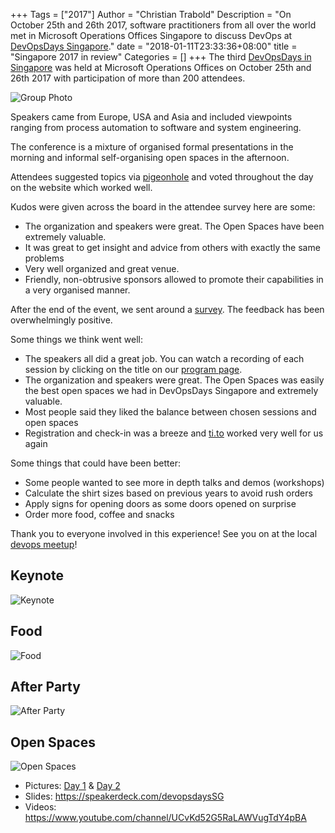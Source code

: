 +++
Tags = ["2017"]
Author = "Christian Trabold"
Description = "On October 25th and 26th 2017, software practitioners from all over the world met in Microsoft Operations Offices Singapore to discuss DevOps at [DevOpsDays Singapore](/events/2017-singapore/)."
date = "2018-01-11T23:33:36+08:00"
title = "Singapore 2017 in review"
Categories = []
+++
The third [DevOpsDays in Singapore](/events/2017-singapore/) was held at Microsoft Operations Offices on October 25th and 26th 2017 with participation of more than 200 attendees.

![Group Photo](https://lh3.googleusercontent.com/msPoCkTxGeNeW5rrXxV6YP3_ZRn5dyWVyFZPf4tdrTU40dQW_N4dlNZY5BFAACe4qHgNgs3ZWZWbgAcelsZxI-9xYCRi-KfmCbh9GME-z7c3cpb3wyloLe2rGnlma4efc6sHqHZ28g=w800)

Speakers came from Europe, USA and Asia and included viewpoints ranging from process automation to software and system engineering.

The conference is a mixture of organised formal presentations in the morning and informal self-organising open spaces in the afternoon.

Attendees suggested topics via [pigeonhole](https://pigeonhole.at/DODSG) and voted throughout the day on the website which worked well.

Kudos were given across the board in the attendee survey here are some:

* The organization and speakers were great. The Open Spaces have been extremely valuable.
* It was great to get insight and advice from others with exactly the same problems
* Very well organized and great venue.
* Friendly, non-obtrusive sponsors allowed to promote their capabilities in a very organised manner.

After the end of the event, we sent around a [survey](https://docs.google.com/forms/d/e/1FAIpQLScBkKdbLku0k2qo3jCj_ApcxBmmysnvJz8NHiOAOVVoHUggLA/viewform). The feedback has been overwhelmingly positive.

Some things we think went well:

* The speakers all did a great job. You can watch a recording of each session by clicking on the title on our [program page](/events/2017-singapore/program/).
* The organization and speakers were great. The Open Spaces was easily the best open spaces we had in DevOpsDays Singapore and extremely valuable.
* Most people said they liked the balance between chosen sessions and open spaces
* Registration and check-in was a breeze and [ti.to](https://ti.to/devopsdays-singapore/) worked very well for us again

Some things that could have been better:

* Some people wanted to see more in depth talks and demos (workshops)
* Calculate the shirt sizes based on previous years to avoid rush orders
* Apply signs for opening doors as some doors opened on surprise
* Order more food, coffee and snacks

Thank you to everyone involved in this experience! See you on at the local [devops meetup](http://www.meetup.com/DevOps-Singapore/)!

## Keynote

![Keynote](https://lh3.googleusercontent.com/7hP89HWYpHQ-NKqIhHPelS_WTpqTKqxXVTAeTpe0Xa6pnaZ778yUTG7ano7fgVSRdCChhj7rns_eiNiYoQHkr6qbVw6jyt_7gXCVKCWoVNpF-GCe03shExPHc2BWXPSiB2P3MuLuUA=w800)

## Food

![Food](https://lh3.googleusercontent.com/zk-NY3tQhWf57IUBepV3L-7vtuBW1e6RP0ybLyjfBEPiI8mYWQcTsNK5q-_wVUVkSyTwUoyRbNatRQ9drS5umwhzNkzAigtUUpYwR-_vNNhTiqzBT-xaSgTk-Gbm2v-E6AREem2Q5Q=w800)

## After Party

![After Party](https://lh3.googleusercontent.com/bM6e9C3NI06M17FMSnzp8zJUDcvpMmLGHaSd1WmeeEV9IUBwPgid5U25cmteLp5n4gavFFB7YfgLAEaAfi0_-IUlCjaNSMKcA3JTLMr4myzZn6MxN8y-tk9G3DBm8KguYB_Fs85-Uw=w800)

## Open Spaces

![Open Spaces](https://lh3.googleusercontent.com/inmA5E7hr7o_pgCg_Agcp1JqMxqddqs2NLaz2tRygPc7lWcIzVUuo0UNQ6561K9LFhePO834ihist99ulo3Hn_J_jXlKX5t3GFdv2APdr7fdbeg_JR5LP6LBfWhbCQ8Ra8MruyeRbg=w800)

- Pictures: [Day 1](https://photos.google.com/b/108201534665279392783/share/AF1QipNSpIxT52jxGwLd9dYMZSdQlq0nYcR0_3HZs_Qt07lD1qJ-Mrss7B5bpGklDQHvNw?key=QWNneW41UktwWnEyY2Q5TUpTRllhRjZVdVAwVkJ3) & [Day 2](https://photos.google.com/b/108201534665279392783/share/AF1QipPvjUZEUk6Q78G6s9QaqeFhySBhFJEFe3qlZJt1hkrf7oYo1-n5ucYkpVfAIl0dAg?key=RDJQMmgtdzh5Vm9Gc0VLaUNJTDdWMkZtZ3pRcXNn)
- Slides: https://speakerdeck.com/devopsdaysSG
- Videos: https://www.youtube.com/channel/UCvKd52G5RaLAWVugTdY4pBA
